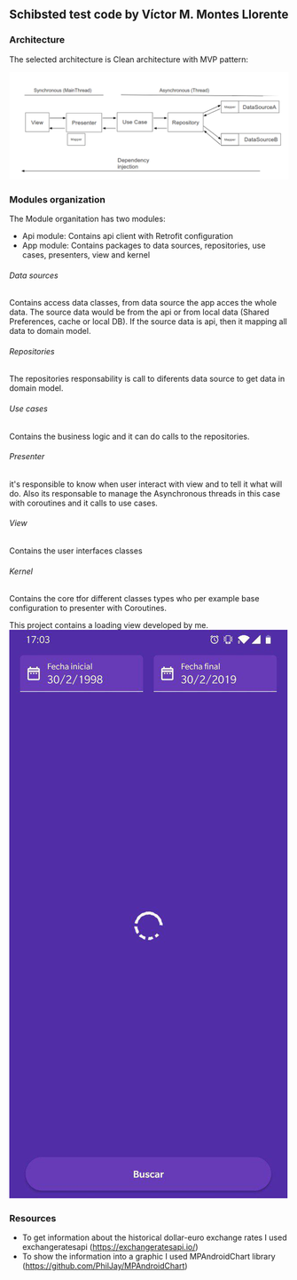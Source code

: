 ## Schibsted test code by Víctor M. Montes Llorente

### Architecture

The selected architecture is Clean architecture with MVP pattern:

![Clean Architecture](art/CleanSample.png)

### Modules organization

The Module organitation has two modules:

 - Api module: Contains api client with Retrofit configuration
 - App module: Contains packages to data sources, repositories, use cases, presenters, view and kernel

###### Data sources
Contains access data classes, from data source the app acces the whole data. The source data would be from the api or from local data (Shared Preferences, cache or local DB).
If the source data is api, then it mapping all data to domain model.

###### Repositories
The repositories responsability is call to diferents data source to get data in domain model.

###### Use cases
Contains the business logic and it can do calls to the repositories.

###### Presenter
it's responsible to know when user interact with view and to tell it what will do. Also its responsable to manage the Asynchronous threads in this case with coroutines and it calls to use cases.

###### View
Contains the user interfaces classes

###### Kernel
Contains the core tfor different classes types who per example base configuration to presenter with Coroutines.

This project contains a loading view developed by me.
![Loading View](art/loadingImg.jpg)

### Resources
 - To get information about the historical dollar-euro exchange rates I used exchangeratesapi (https://exchangeratesapi.io/)
 - To show the information into a graphic I used MPAndroidChart library (https://github.com/PhilJay/MPAndroidChart)
